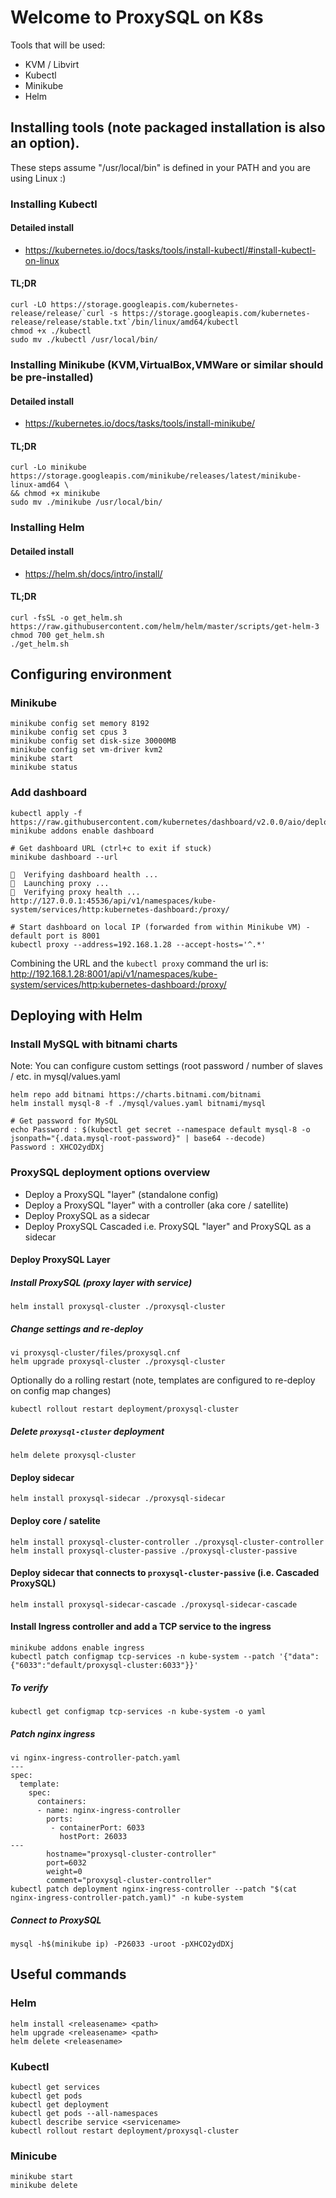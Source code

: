 # Welcome to ProxySQL on K8s

Tools that will be used:

- KVM / Libvirt
- Kubectl
- Minikube
- Helm

## Installing tools (note packaged installation is also an option). 

These steps assume "/usr/local/bin" is defined in your PATH and you are using Linux :)

### Installing Kubectl

#### Detailed install

- https://kubernetes.io/docs/tasks/tools/install-kubectl/#install-kubectl-on-linux

#### TL;DR

```
curl -LO https://storage.googleapis.com/kubernetes-release/release/`curl -s https://storage.googleapis.com/kubernetes-release/release/stable.txt`/bin/linux/amd64/kubectl
chmod +x ./kubectl
sudo mv ./kubectl /usr/local/bin/
```

### Installing Minikube (KVM,VirtualBox,VMWare or similar should be pre-installed)

#### Detailed install

- https://kubernetes.io/docs/tasks/tools/install-minikube/

#### TL;DR

```
curl -Lo minikube https://storage.googleapis.com/minikube/releases/latest/minikube-linux-amd64 \
&& chmod +x minikube
sudo mv ./minikube /usr/local/bin/
```

### Installing Helm

#### Detailed install

- https://helm.sh/docs/intro/install/

#### TL;DR

```
curl -fsSL -o get_helm.sh https://raw.githubusercontent.com/helm/helm/master/scripts/get-helm-3
chmod 700 get_helm.sh
./get_helm.sh
```

## Configuring environment

### Minikube

```
minikube config set memory 8192
minikube config set cpus 3
minikube config set disk-size 30000MB
minikube config set vm-driver kvm2
minikube start 
minikube status
```

### Add dashboard

```
kubectl apply -f https://raw.githubusercontent.com/kubernetes/dashboard/v2.0.0/aio/deploy/recommended.yaml
minikube addons enable dashboard

# Get dashboard URL (ctrl+c to exit if stuck)
minikube dashboard --url

🤔  Verifying dashboard health ...
🚀  Launching proxy ...
🤔  Verifying proxy health ...
http://127.0.0.1:45536/api/v1/namespaces/kube-system/services/http:kubernetes-dashboard:/proxy/

# Start dashboard on local IP (forwarded from within Minikube VM) - default port is 8001
kubectl proxy --address=192.168.1.28 --accept-hosts='^.*'
```

Combining the URL and the `kubectl proxy` command the url is: http://192.168.1.28:8001/api/v1/namespaces/kube-system/services/http:kubernetes-dashboard:/proxy/

## Deploying with Helm

### Install MySQL with bitnami charts

Note: You can configure custom settings (root password / number of slaves / etc. in mysql/values.yaml

```
helm repo add bitnami https://charts.bitnami.com/bitnami
helm install mysql-8 -f ./mysql/values.yaml bitnami/mysql

# Get password for MySQL
echo Password : $(kubectl get secret --namespace default mysql-8 -o jsonpath="{.data.mysql-root-password}" | base64 --decode)
Password : XHCO2ydDXj
```

### ProxySQL deployment options overview

- Deploy a ProxySQL "layer" (standalone config)
- Deploy a ProxySQL "layer" with a controller (aka core / satellite)
- Deploy ProxySQL as a sidecar
- Deploy ProxySQL Cascaded i.e. ProxySQL "layer" and ProxySQL as a sidecar

#### Deploy ProxySQL Layer

##### Install ProxySQL (proxy layer with service)

```
helm install proxysql-cluster ./proxysql-cluster
```

##### Change settings and re-deploy

```
vi proxysql-cluster/files/proxysql.cnf 
helm upgrade proxysql-cluster ./proxysql-cluster
```

Optionally do a rolling restart (note, templates are configured to re-deploy on config map changes)

```
kubectl rollout restart deployment/proxysql-cluster
```

##### Delete `proxysql-cluster` deployment

```
helm delete proxysql-cluster
```

#### Deploy sidecar 

```
helm install proxysql-sidecar ./proxysql-sidecar
```

#### Deploy core / satelite 

```
helm install proxysql-cluster-controller ./proxysql-cluster-controller
helm install proxysql-cluster-passive ./proxysql-cluster-passive
```

#### Deploy sidecar that connects to `proxysql-cluster-passive` (i.e. Cascaded ProxySQL)

```
helm install proxysql-sidecar-cascade ./proxysql-sidecar-cascade
```

#### Install Ingress controller and add a TCP service to the ingress

```
minikube addons enable ingress
kubectl patch configmap tcp-services -n kube-system --patch '{"data":{"6033":"default/proxysql-cluster:6033"}}'
```

##### To verify

```
kubectl get configmap tcp-services -n kube-system -o yaml
```

##### Patch nginx ingress

```
vi nginx-ingress-controller-patch.yaml
---
spec:
  template:
    spec:
      containers:
      - name: nginx-ingress-controller
        ports:
         - containerPort: 6033
           hostPort: 26033
---
        hostname="proxysql-cluster-controller"
        port=6032
        weight=0
        comment="proxysql-cluster-controller"
kubectl patch deployment nginx-ingress-controller --patch "$(cat nginx-ingress-controller-patch.yaml)" -n kube-system
```

##### Connect to ProxySQL 

```
mysql -h$(minikube ip) -P26033 -uroot -pXHCO2ydDXj
```

## Useful commands

### Helm

```
helm install <releasename> <path>
helm upgrade <releasename> <path>
helm delete <releasename>
```

### Kubectl

```
kubectl get services
kubectl get pods
kubectl get deployment
kubectl get pods --all-namespaces
kubectl describe service <servicename>
kubectl rollout restart deployment/proxysql-cluster
```

### Minicube

```
minikube start
minikube delete
```